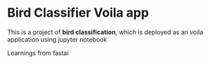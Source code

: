 # Bird Classifier Voila app
This is a project of **bird classification**, which is deployed as an voila application using jupyter notebook

Learnings from fastai
